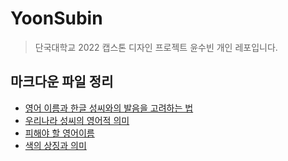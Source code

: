 # YoonSubin

> 단국대학교 2022 캡스톤 디자인 프로젝트 윤수빈 개인 레포입니다.

## 마크다운 파일 정리

- [영어 이름과 한글 성씨와의 발음을 고려하는 법](./Reference/pronunciation.md)
- [우리나라 성씨의 영어적 의미](./Reference/koreanLastname.md)
- [피해야 할 영어이름](./Reference/namesToAvoid.md)
- [색의 상징과 의미](./Reference/colors.md)